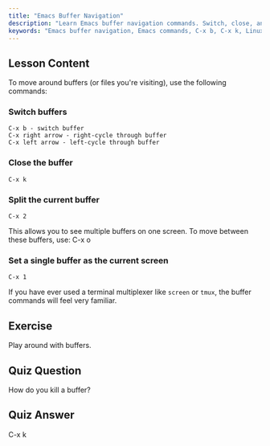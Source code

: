 ```yaml
---
title: "Emacs Buffer Navigation"
description: "Learn Emacs buffer navigation commands. Switch, close, and split buffers efficiently with this beginner-friendly Emacs tutorial. Improve your workflow!"
keywords: "Emacs buffer navigation, Emacs commands, C-x b, C-x k, Linux tutorial, Emacs guide, beginner Emacs"
---
```


## Lesson Content

To move around buffers (or files you're visiting), use the following commands:

### Switch buffers

```
C-x b - switch buffer
C-x right arrow - right-cycle through buffer
C-x left arrow - left-cycle through buffer
```

### Close the buffer

```
C-x k
```

### Split the current buffer

```
C-x 2
```

This allows you to see multiple buffers on one screen. To move between these buffers, use: C-x o

### Set a single buffer as the current screen

```
C-x 1
```

If you have ever used a terminal multiplexer like `screen` or `tmux`, the buffer commands will feel very familiar.

## Exercise

Play around with buffers.

## Quiz Question

How do you kill a buffer?

## Quiz Answer

C-x k

